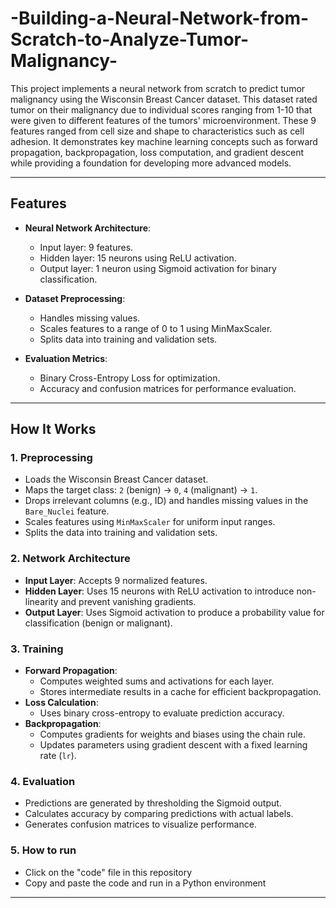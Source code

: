 # -Building-a-Neural-Network-from-Scratch-to-Analyze-Tumor-Malignancy-

This project implements a neural network from scratch to predict tumor malignancy using the Wisconsin Breast Cancer dataset. This dataset rated tumor on their malignancy due to individual scores ranging from 1-10 that were given to different features of the tumors' microenvironment. These 9 features ranged from cell size and shape to characteristics such as cell adhesion. It demonstrates key machine learning concepts such as forward propagation, backpropagation, loss computation, and gradient descent while providing a foundation for developing more advanced models.

---

## Features

- **Neural Network Architecture**:
  - Input layer: 9 features.
  - Hidden layer: 15 neurons using ReLU activation.
  - Output layer: 1 neuron using Sigmoid activation for binary classification.

- **Dataset Preprocessing**:
  - Handles missing values.
  - Scales features to a range of 0 to 1 using MinMaxScaler.
  - Splits data into training and validation sets.

- **Evaluation Metrics**:
  - Binary Cross-Entropy Loss for optimization.
  - Accuracy and confusion matrices for performance evaluation.

---

## How It Works

### 1. **Preprocessing**
- Loads the Wisconsin Breast Cancer dataset.
- Maps the target class: `2` (benign) → `0`, `4` (malignant) → `1`.
- Drops irrelevant columns (e.g., ID) and handles missing values in the `Bare_Nuclei` feature.
- Scales features using `MinMaxScaler` for uniform input ranges.
- Splits the data into training and validation sets.

### 2. **Network Architecture**
- **Input Layer**: Accepts 9 normalized features.
- **Hidden Layer**: Uses 15 neurons with ReLU activation to introduce non-linearity and prevent vanishing gradients.
- **Output Layer**: Uses Sigmoid activation to produce a probability value for classification (benign or malignant).

### 3. **Training**
- **Forward Propagation**:
  - Computes weighted sums and activations for each layer.
  - Stores intermediate results in a cache for efficient backpropagation.
- **Loss Calculation**:
  - Uses binary cross-entropy to evaluate prediction accuracy.
- **Backpropagation**:
  - Computes gradients for weights and biases using the chain rule.
  - Updates parameters using gradient descent with a fixed learning rate (`lr`).

### 4. **Evaluation**
- Predictions are generated by thresholding the Sigmoid output.
- Calculates accuracy by comparing predictions with actual labels.
- Generates confusion matrices to visualize performance.

### 5. How to run 
- Click on the "code" file in this repository
- Copy and paste the code and run in a Python environment
---
